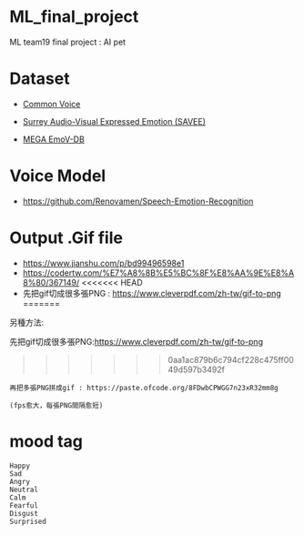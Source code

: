 # ML_final_project
ML team19 final project : AI pet


# **Dataset**
- [Common Voice](https://commonvoice.mozilla.org/zh-CN/datasets)

- [Surrey Audio-Visual Expressed Emotion (SAVEE)](http://personal.ee.surrey.ac.uk/Personal/P.Jackson/SAVEE/Download.html)

- [MEGA EmoV-DB](https://mega.nz/folder/KBp32apT#gLIgyWf9iQ-yqnWFUFuUHg)


# **Voice Model**
- <https://github.com/Renovamen/Speech-Emotion-Recognition>


# **Output .Gif file**
- <https://www.jianshu.com/p/bd99496598e1>
- <https://codertw.com/%E7%A8%8B%E5%BC%8F%E8%AA%9E%E8%A8%80/367149/>
<<<<<<< HEAD
- 先把gif切成很多張PNG : 
    https://www.cleverpdf.com/zh-tw/gif-to-png
=======

另種方法:

先把gif切成很多張PNG:https://www.cleverpdf.com/zh-tw/gif-to-png
>>>>>>> 0aa1ac879b6c794cf228c475ff0049d597b3492f

    再把多張PNG拼成gif : https://paste.ofcode.org/8FDwbCPWGG7n23xR32mm8g
    
    (fps愈大，每張PNG間隔愈短)

# **mood tag**
    Happy
    Sad
    Angry
    Neutral
    Calm
    Fearful
    Disgust
    Surprised
